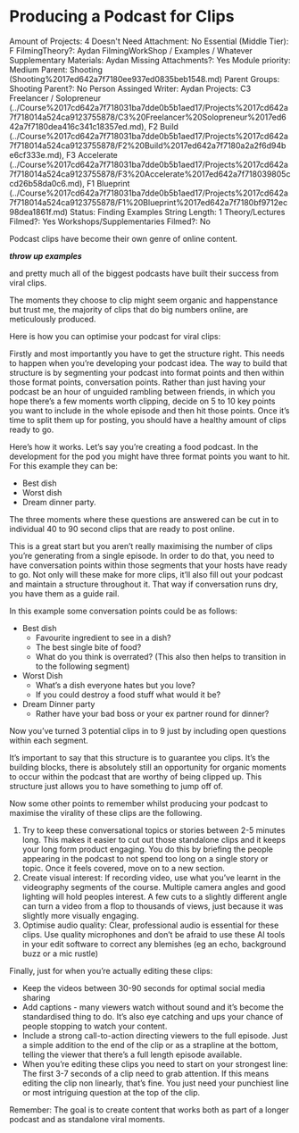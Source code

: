 # Producing a Podcast for Clips

Amount of Projects: 4
Doesn't Need Attachment: No
Essential (Middle Tier): F
FilmingTheory?: Aydan
FilmingWorkShop / Examples / Whatever Supplementary Materials: Aydan
Missing Attachments?: Yes
Module priority: Medium
Parent: Shooting (Shooting%2017ed642a7f7180ee937ed0835beb1548.md)
Parent Groups: Shooting
Parent?: No
Person Assinged Writer: Aydan
Projects: C3 Freelancer / Solopreneur (../Course%2017cd642a7f718031ba7dde0b5b1aed17/Projects%2017cd642a7f718014a524ca9123755878/C3%20Freelancer%20Solopreneur%2017ed642a7f7180dea416c341c18357ed.md), F2 Build (../Course%2017cd642a7f718031ba7dde0b5b1aed17/Projects%2017cd642a7f718014a524ca9123755878/F2%20Build%2017ed642a7f7180a2a2f6d94be6cf333e.md), F3 Accelerate (../Course%2017cd642a7f718031ba7dde0b5b1aed17/Projects%2017cd642a7f718014a524ca9123755878/F3%20Accelerate%2017ed642a7f718039805ccd26b58da0c6.md), F1 Blueprint (../Course%2017cd642a7f718031ba7dde0b5b1aed17/Projects%2017cd642a7f718014a524ca9123755878/F1%20Blueprint%2017ed642a7f7180bf9712ec98dea1861f.md)
Status: Finding Examples
String Length: 1
Theory/Lectures Filmed?: Yes
Workshops/Supplementaries Filmed?: No

Podcast clips have become their own genre of online content. 

***throw up examples*** 

and pretty much all of the biggest podcasts have built their success from viral clips. 

The moments they choose to clip might seem organic and happenstance but trust me, the majority of clips that do big numbers online, are meticulously produced.

Here is how you can optimise your podcast for viral clips:

Firstly and most importantly you have to get the structure right. This needs to happen when you’re developing your podcast idea. The way to build that structure is by segmenting your podcast into format points and then within those format points, conversation points. Rather than just having your podcast be an hour of unguided rambling between friends, in which you hope there’s a few moments worth clipping, decide on 5 to 10 key points you want to include in the whole episode and then hit those points. Once it’s time to split them up for posting, you should have a healthy amount of clips ready to go.

Here’s how it works. Let’s say you’re creating a food podcast. In the development for the pod you might have three format points you want to hit. For this example they can be:

- Best dish
- Worst dish
- Dream dinner party.

The three moments where these questions are answered can be cut in to individual 40 to 90 second clips that are ready to post online.

This is a great start but you aren’t really maximising the number of clips you’re generating from a single episode. In order to do that, you need to have conversation points within those segments that your hosts have ready to go. Not only will these make for more clips, it’ll also fill out your podcast and maintain a structure throughout it. That way if conversation runs dry, you have them as a guide rail. 

In this example some conversation points could be as follows:

- Best dish
    - Favourite ingredient to see in a dish?
    - The best single bite of food?
    - What do you think is overrated? (This also then helps to transition in to the following segment)
- Worst Dish
    - What’s a dish everyone hates but you love?
    - If you could destroy a food stuff what would it be?
- Dream Dinner party
    - Rather have your bad boss or your ex partner round for dinner?

Now you’ve turned 3 potential clips in to 9 just by including open questions within each segment. 

It’s important to say that this structure is to guarantee you clips. It’s the building blocks, there is absolutely still an opportunity for organic moments to occur within the podcast that are worthy of being clipped up. This structure just allows you to have something to jump off of.

Now some other points to remember whilst producing your podcast to maximise the virality of these clips are the following. 

1. Try to keep these conversational topics or stories between 2-5 minutes long. This makes it easier to cut out those standalone clips and it keeps your long form product engaging. You do this by briefing the people appearing in the podcast to not spend too long on a single story or topic. Once it feels covered, move on to a new section.
2. Create visual interest: If recording video, use what you’ve learnt in the videography segments of the course. Multiple camera angles and good lighting will hold peoples interest. A few cuts to a slightly different angle can turn a video from a flop to thousands of views, just because it was slightly more visually engaging. 
3. Optimise audio quality: Clear, professional audio is essential for these clips. Use quality microphones and don’t be afraid to use these AI tools in your edit software to correct any blemishes (eg an echo, background buzz or a mic rustle)

Finally, just for when you’re actually editing these clips:

- Keep the videos between 30-90 seconds for optimal social media sharing
- Add captions - many viewers watch without sound and it’s become the standardised thing to do. It’s also eye catching and ups your chance of people stopping to watch your content.
- Include a strong call-to-action directing viewers to the full episode. Just a simple addition to the end of the clip or as a strapline at the bottom, telling the viewer that there’s a full length episode available.
- When you’re editing these clips you need to start on your strongest line: The first 3-7 seconds of a clip need to grab attention. If this means editing the clip non linearly, that’s fine. You just need your punchiest line or most intriguing question at the top of the clip.

Remember: The goal is to create content that works both as part of a longer podcast and as standalone viral moments.